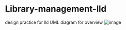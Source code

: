 # Library-management-lld
design practice for lld 
UML diagram for overview
![image](https://github.com/user-attachments/assets/47d08ed6-3fb4-493a-a0e4-59f1b45e851b)

